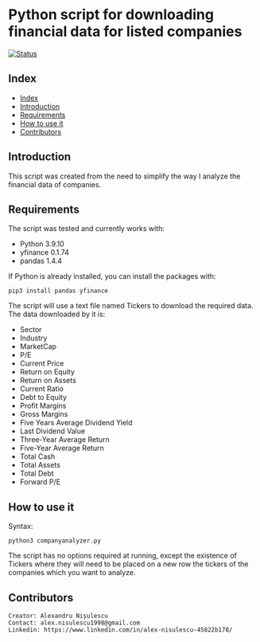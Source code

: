 # Python script for downloading financial data for listed companies
[![Status](https://github.com/AlexNisulescu/CompanyAnalyzer/actions/workflows/python-test.yaml/badge.svg)](https://github.com/AlexNisulescu/CompanyAnalyzer/actions/workflows/python-test.yaml)
## Index

* [Index](#index)
* [Introduction](#introduction)
* [Requirements](#requirements)
* [How to use it](#how-to-use-it)
* [Contributors](#contributors)

## Introduction

This script was created from the need to simplify the way I analyze the financial data of companies.

## Requirements

The script was tested and currently works with:

* Python 3.9.10
* yfinance 0.1.74
* pandas 1.4.4

If Python is already installed, you can install the packages with:

    pip3 install pandas yfinance

The script will use a text file named Tickers to download the required data.
The data downloaded by it is:

* Sector
* Industry
* MarketCap
* P/E
* Current Price
* Return on Equity
* Return on Assets
* Current Ratio
* Debt to Equity
* Profit Margins
* Gross Margins
* Five Years Average Dividend Yield
* Last Dividend Value
* Three-Year Average Return
* Five-Year Average Return
* Total Cash
* Total Assets
* Total Debt
* Forward P/E

## How to use it

Syntax:

    python3 companyanalyzer.py

The script has no options required at running, except the existence of Tickers where they will need to be placed on a new row the tickers of the companies which you want to analyze.

## Contributors

    Creator: Alexandru Nișulescu
    Contact: alex.nisulescu1998@gmail.com
    Linkedin: https://www.linkedin.com/in/alex-nisulescu-45822b178/
